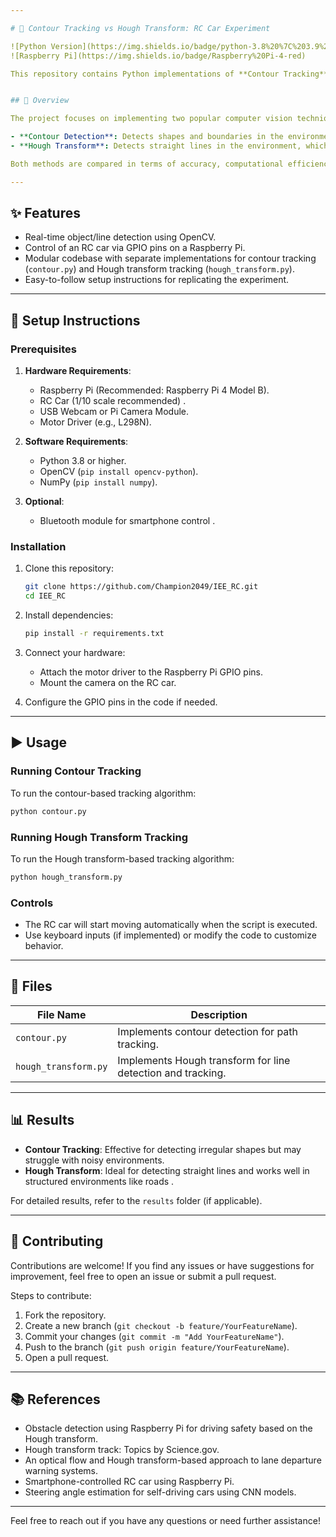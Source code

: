 ```yaml
---

# 🚗 Contour Tracking vs Hough Transform: RC Car Experiment

![Python Version](https://img.shields.io/badge/python-3.8%20%7C%203.9%20%7C%203.10%20%7C%203.11%20%7C%203.12%20%7C%203.13-blue)
![Raspberry Pi](https://img.shields.io/badge/Raspberry%20Pi-4-red)

This repository contains Python implementations of **Contour Tracking** and **Hough Transform Tracking** algorithms, designed to control an RC car using a Raspberry Pi. The goal is to compare the performance of these two techniques in detecting and following paths or obstacles in real-time environments .


## 📌 Overview

The project focuses on implementing two popular computer vision techniques—**Contour Detection** and **Hough Transform**—to enable an RC car to detect and follow paths or lanes autonomously. The Raspberry Pi acts as the brain of the system, processing video input and controlling the car's motors accordingly.

- **Contour Detection**: Detects shapes and boundaries in the environment by identifying edges and grouping them into contours.
- **Hough Transform**: Detects straight lines in the environment, which can be used for lane detection or obstacle avoidance .

Both methods are compared in terms of accuracy, computational efficiency, and robustness in dynamic environments.

---
```


## ✨ Features

- Real-time object/line detection using OpenCV.
- Control of an RC car via GPIO pins on a Raspberry Pi.
- Modular codebase with separate implementations for contour tracking (`contour.py`) and Hough transform tracking (`hough_transform.py`).
- Easy-to-follow setup instructions for replicating the experiment.

---

## 🔧 Setup Instructions

### Prerequisites

1. **Hardware Requirements**:
   - Raspberry Pi (Recommended: Raspberry Pi 4 Model B).
   - RC Car (1/10 scale recommended) .
   - USB Webcam or Pi Camera Module.
   - Motor Driver (e.g., L298N).

2. **Software Requirements**:
   - Python 3.8 or higher.
   - OpenCV (`pip install opencv-python`).
   - NumPy (`pip install numpy`).

3. **Optional**:
   - Bluetooth module for smartphone control .

### Installation

1. Clone this repository:
   ```bash
   git clone https://github.com/Champion2049/IEE_RC.git
   cd IEE_RC
   ```

2. Install dependencies:
   ```bash
   pip install -r requirements.txt
   ```

3. Connect your hardware:
   - Attach the motor driver to the Raspberry Pi GPIO pins.
   - Mount the camera on the RC car.

4. Configure the GPIO pins in the code if needed.

---

## ▶️ Usage

### Running Contour Tracking
To run the contour-based tracking algorithm:
```bash
python contour.py
```

### Running Hough Transform Tracking
To run the Hough transform-based tracking algorithm:
```bash
python hough_transform.py
```

### Controls
- The RC car will start moving automatically when the script is executed.
- Use keyboard inputs (if implemented) or modify the code to customize behavior.

---

## 📂 Files

| File Name          | Description                                                                 |
|---------------------|-----------------------------------------------------------------------------|
| `contour.py`       | Implements contour detection for path tracking.                           |
| `hough_transform.py` | Implements Hough transform for line detection and tracking.                |

---

## 📊 Results

- **Contour Tracking**: Effective for detecting irregular shapes but may struggle with noisy environments.
- **Hough Transform**: Ideal for detecting straight lines and works well in structured environments like roads .

For detailed results, refer to the `results` folder (if applicable).

---

## 🤝 Contributing

Contributions are welcome! If you find any issues or have suggestions for improvement, feel free to open an issue or submit a pull request.

Steps to contribute:
1. Fork the repository.
2. Create a new branch (`git checkout -b feature/YourFeatureName`).
3. Commit your changes (`git commit -m "Add YourFeatureName"`).
4. Push to the branch (`git push origin feature/YourFeatureName`).
5. Open a pull request.

---


## 📚 References

-  Obstacle detection using Raspberry Pi for driving safety based on the Hough transform.
-  Hough transform track: Topics by Science.gov.
-  An optical flow and Hough transform-based approach to lane departure warning systems.
-  Smartphone-controlled RC car using Raspberry Pi.
-  Steering angle estimation for self-driving cars using CNN models.

---

Feel free to reach out if you have any questions or need further assistance!

